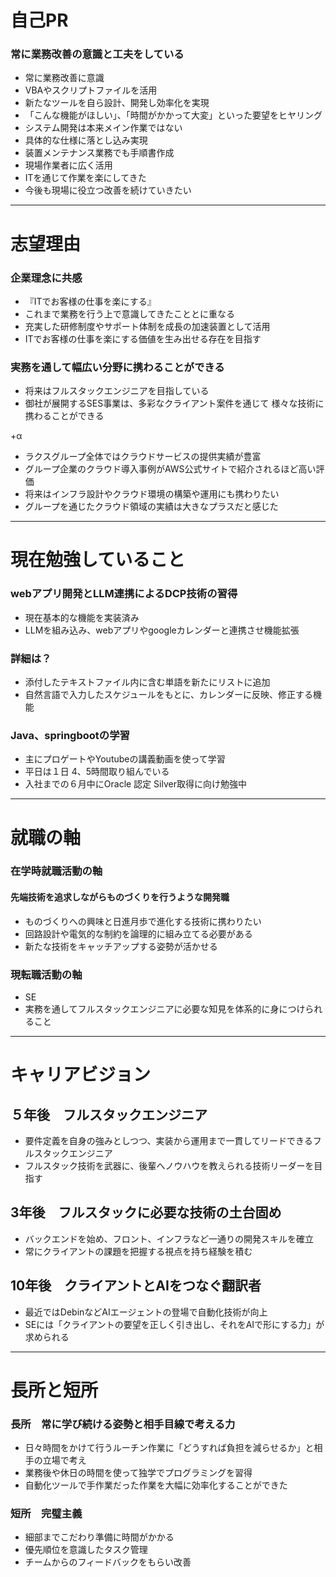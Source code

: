 
# 自己PR
### 常に業務改善の意識と工夫をしている
- 常に業務改善に意識
- VBAやスクリプトファイルを活用
- 新たなツールを自ら設計、開発し効率化を実現
- 「こんな機能がほしい」、「時間がかかって大変」といった要望をヒヤリング
- システム開発は本来メイン作業ではない
- 具体的な仕様に落とし込み実現
- 装置メンテナンス業務でも手順書作成
- 現場作業者に広く活用
- ITを通じて作業を楽にしてきた
- 今後も現場に役立つ改善を続けていきたい

---

# 志望理由

### 企業理念に共感
- 『ITでお客様の仕事を楽にする』
- これまで業務を行う上で意識してきたこととに重なる
- 充実した研修制度やサポート体制を成長の加速装置として活用
- ITでお客様の仕事を楽にする価値を生み出せる存在を目指す

### 実務を通して幅広い分野に携わることができる
- 将来はフルスタックエンジニアを目指している
- 御社が展開するSES事業は、多彩なクライアント案件を通じて
	様々な技術に携わることができる

+α
- ラクスグループ全体ではクラウドサービスの提供実績が豊富
- グループ企業のクラウド導入事例がAWS公式サイトで紹介されるほど高い評価
- 将来はインフラ設計やクラウド環境の構築や運用にも携わりたい
- グループを通じたクラウド領域の実績は大きなプラスだと感じた

---

# 現在勉強していること
### webアプリ開発とLLM連携によるDCP技術の習得
- 現在基本的な機能を実装済み
- LLMを組み込み、webアプリやgoogleカレンダーと連携させ機能拡張

### 詳細は？
- 添付したテキストファイル内に含む単語を新たにリストに追加
- 自然言語で入力したスケジュールをもとに、カレンダーに反映、修正する機能

### Java、springbootの学習
- 主にプロゲートやYoutubeの講義動画を使って学習
- 平日は１日 4、5時間取り組んでいる
- 入社までの６月中にOracle 認定 Silver取得に向け勉強中

---

# 就職の軸
### 在学時就職活動の軸
#### 先端技術を追求しながらものづくりを行うような開発職 
- ものづくりへの興味と日進月歩で進化する技術に携わりたい
- 回路設計や電気的な制約を論理的に組み立てる必要がある
- 新たな技術をキャッチアップする姿勢が活かせる

### 現転職活動の軸
- SE
- 実務を通してフルスタックエンジニアに必要な知見を体系的に身につけられること

---

# キャリアビジョン
## ５年後　フルスタックエンジニア
- 要件定義を自身の強みとしつつ、実装から運用まで一貫してリードできるフルスタックエンジニア
- フルスタック技術を武器に、後輩へノウハウを教えられる技術リーダーを目指す

## 3年後　フルスタックに必要な技術の土台固め
- バックエンドを始め、フロント、インフラなど一通りの開発スキルを確立
- 常にクライアントの課題を把握する視点を持ち経験を積む

## 10年後　クライアントとAIをつなぐ翻訳者
- 最近ではDebinなどAIエージェントの登場で自動化技術が向上
- SEには「クライアントの要望を正しく引き出し、それをAIで形にする力」が求められる

---

# 長所と短所
### 長所　常に学び続ける姿勢と相手目線で考える力
- 日々時間をかけて行うルーチン作業に「どうすれば負担を減らせるか」と相手の立場で考え
- 業務後や休日の時間を使って独学でプログラミングを習得
- 自動化ツールで手作業だった作業を大幅に効率化することができた

### 短所　完璧主義
- 細部までこだわり準備に時間がかかる
- 優先順位を意識したタスク管理
- チームからのフィードバックをもらい改善

